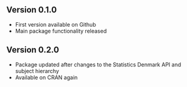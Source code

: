 ## Version 0.1.0

* First version available on Github
* Main package functionality released

## Version 0.2.0

* Package updated after changes to the Statistics Denmark API and subject hierarchy
* Available on CRAN again
